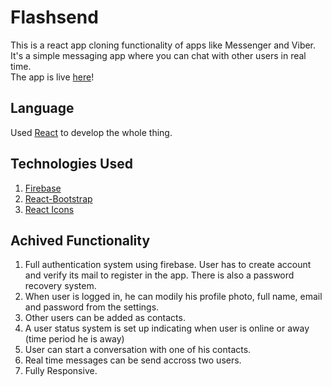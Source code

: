 # Flashsend

This is a react app cloning functionality of apps like Messenger and Viber. It's a simple messaging app where you can chat with other users in real time.\
The app is live [here](https://flashsend-ece71.web.app/)!

## Language

Used [React](https://reactjs.org/) to develop the whole thing.


## Technologies Used

1) [Firebase](https://firebase.google.com/)
2) [React-Bootstrap](https://react-bootstrap.github.io/)
3) [React Icons](https://react-icons.github.io/react-icons/)

## Achived Functionality

1) Full authentication system using firebase. User has to create account and verify its mail to register in the app. There is also a password recovery system.  
2) When user is logged in, he can modily his profile photo, full name, email and password from the settings.
3) Other users can be added as contacts.
4) A user status system is set up indicating when user is online or away (time period he is away)
5) User can start a conversation with one of his contacts.
6) Real time messages can be send accross two users.
5) Fully Responsive.  
